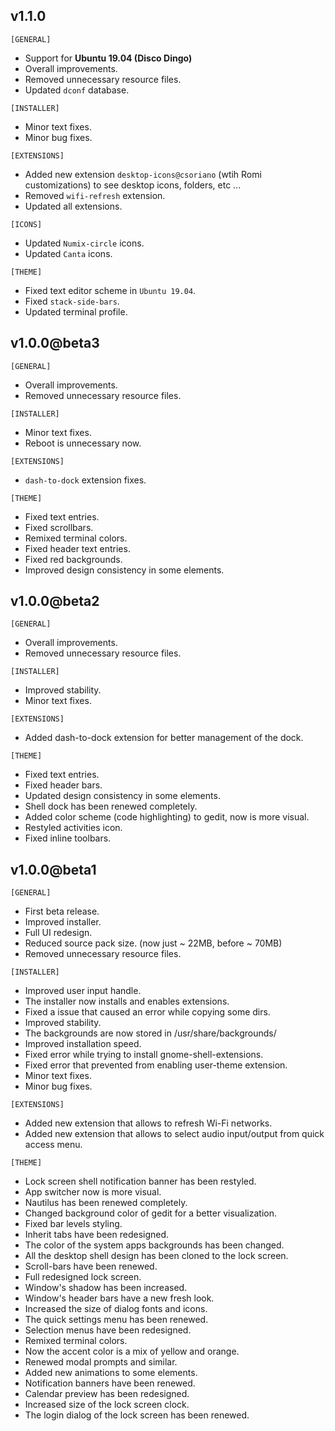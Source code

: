 ## v1.1.0

`[GENERAL]`
- Support for **Ubuntu 19.04 (Disco Dingo)**
- Overall improvements.
- Removed unnecessary resource files.
- Updated `dconf` database.

`[INSTALLER]`
- Minor text fixes.
- Minor bug fixes.

`[EXTENSIONS]`
- Added new extension `desktop-icons@csoriano` (wtih Romi customizations) to see desktop icons, folders, etc ...
- Removed `wifi-refresh` extension.
- Updated all extensions.

`[ICONS]`
- Updated `Numix-circle` icons.
- Updated `Canta` icons.

`[THEME]`
- Fixed text editor scheme in `Ubuntu 19.04`.
- Fixed `stack-side-bars`.
- Updated terminal profile.

## v1.0.0@beta3

`[GENERAL]`
- Overall improvements.
- Removed unnecessary resource files.

`[INSTALLER]`
- Minor text fixes.
- Reboot is unnecessary now.

`[EXTENSIONS]`
- `dash-to-dock` extension fixes.

`[THEME]`
- Fixed text entries.
- Fixed scrollbars.
- Remixed terminal colors.
- Fixed header text entries.
- Fixed red backgrounds.
- Improved design consistency in some elements.

## v1.0.0@beta2

`[GENERAL]`
- Overall improvements.
- Removed unnecessary resource files.

`[INSTALLER]`
- Improved stability.
- Minor text fixes.

`[EXTENSIONS]`
- Added dash-to-dock extension for better management of the dock.

`[THEME]`
- Fixed text entries.
- Fixed header bars.
- Updated design consistency in some elements.
- Shell dock has been renewed completely.
- Added color scheme (code highlighting) to gedit, now is more visual.
- Restyled activities icon.
- Fixed inline toolbars.

## v1.0.0@beta1

`[GENERAL]`
- First beta release.
- Improved installer.
- Full UI redesign.
- Reduced source pack size. (now just ~ 22MB, before ~ 70MB)
- Removed unnecessary resource files.

`[INSTALLER]`
- Improved user input handle.
- The installer now installs and enables extensions.
- Fixed a issue that caused an error while copying some dirs.
- Improved stability.
- The backgrounds are now stored in /usr/share/backgrounds/
- Improved installation speed.
- Fixed error while trying to install gnome-shell-extensions.
- Fixed error that prevented from enabling user-theme extension.
- Minor text fixes.
- Minor bug fixes.

`[EXTENSIONS]`
- Added new extension that allows to refresh Wi-Fi networks.
- Added new extension that allows to select audio input/output from quick access menu.

`[THEME]`
- Lock screen shell notification banner has been restyled.
- App switcher now is more visual.
- Nautilus has been renewed completely.
- Changed background color of gedit for a better visualization.
- Fixed bar levels styling.
- Inherit tabs have been redesigned.
- The color of the system apps backgrounds has been changed.
- All the desktop shell design has been cloned to the lock screen.
- Scroll-bars have been renewed.
- Full redesigned lock screen.
- Window's shadow has been increased.
- Window's header bars have a new fresh look.
- Increased the size of dialog fonts and icons.
- The quick settings menu has been renewed.
- Selection menus have been redesigned.
- Remixed terminal colors.
- Now the accent color is a mix of yellow and orange.
- Renewed modal prompts and similar.
- Added new animations to some elements.
- Notification banners have been renewed.
- Calendar preview has been redesigned.
- Increased size of the lock screen clock.
- The login dialog of the lock screen has been renewed.
